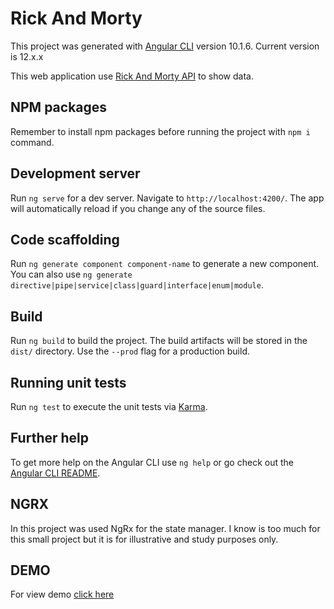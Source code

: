 # Rick And Morty

This project was generated with [Angular CLI](https://github.com/angular/angular-cli) version 10.1.6.
Current version is 12.x.x

This web application use [Rick And Morty API](https://rickandmortyapi.com) to show data.

## NPM packages

Remember to install npm packages before running the project with `npm i` command.

## Development server

Run `ng serve` for a dev server. Navigate to `http://localhost:4200/`. The app will automatically reload if you change any of the source files.

## Code scaffolding

Run `ng generate component component-name` to generate a new component. You can also use `ng generate directive|pipe|service|class|guard|interface|enum|module`.

## Build

Run `ng build` to build the project. The build artifacts will be stored in the `dist/` directory. Use the `--prod` flag for a production build.

## Running unit tests

Run `ng test` to execute the unit tests via [Karma](https://karma-runner.github.io).

## Further help

To get more help on the Angular CLI use `ng help` or go check out the [Angular CLI README](https://github.com/angular/angular-cli/blob/master/README.md).

## NGRX

In this project was used NgRx for the state manager. I know is too much for this small project but it is for illustrative and study purposes only.

## DEMO

For view demo [click here](https://rick-and-morty-pako.herokuapp.com)
